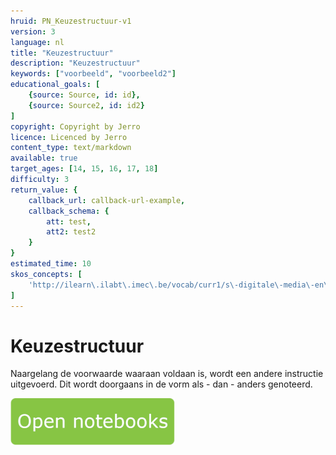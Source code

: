 ```yaml
---
hruid: PN_Keuzestructuur-v1
version: 3
language: nl
title: "Keuzestructuur"
description: "Keuzestructuur"
keywords: ["voorbeeld", "voorbeeld2"]
educational_goals: [
    {source: Source, id: id}, 
    {source: Source2, id: id2}
]
copyright: Copyright by Jerro
licence: Licenced by Jerro
content_type: text/markdown
available: true
target_ages: [14, 15, 16, 17, 18]
difficulty: 3
return_value: {
    callback_url: callback-url-example,
    callback_schema: {
        att: test,
        att2: test2
    }
}
estimated_time: 10
skos_concepts: [
    'http://ilearn\.ilabt\.imec\.be/vocab/curr1/s\-digitale\-media\-en\-toepassingen'
]
---
```

# Keuzestructuur

Naargelang de voorwaarde waaraan voldaan is, wordt een andere instructie uitgevoerd. Dit wordt doorgaans in de vorm als - dan - anders genoteerd.

[![](embed/Knop.png "Knop")](https://kiks.ilabt.imec.be/jupyterhub/?id=1032 "Notebooks keuzestructuur")


